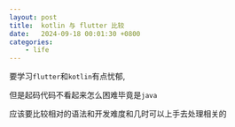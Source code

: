 ```yaml
---
layout: post
title:  kotlin 与 flutter 比较
date:   2024-09-18 00:01:30 +0800
categories: 
    - life 
---
```


要学习`flutter`和`kotlin`有点忧郁,

但是起码代码不看起来怎么困难毕竟是`java`

应该要比较相对的语法和开发难度和几时可以上手去处理相关的